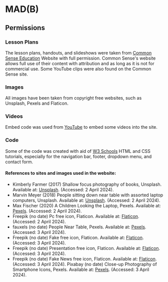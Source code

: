# MAD(B)
## Permissions 
### Lesson Plans
The lesson plans, handouts, and slideshows were taken from [Common Sense Education](https://www.commonsense.org/education) Website with full permission. Common Sense's website allows full use of their content with attribution and as long as it is not for commercial use. Some YouTube clips were also found on the Common Sense site.
### Images
All images have been taken from copyright free websites, such as Unsplash, Pexels and Flaticon.
### Videos
Embed code was used from [YouTube](https://www.youtube.com) to embed some videos into the site.
### Code
Some of the code was created with aid of [W3 Schools](https://www.w3schools.com) HTML and CSS tutorials, especially for the navigation bar, footer, dropdown menu, and contact form.

#### References to sites and images used in the website:
- Kimberly Farmer (2017) Shallow focus photography of books, Unsplash. Available at: [Unsplash](https://unsplash.com/photos/shallow-focus-photography-of-books-lUaaKCUANVI). (Accessed: 2 April 2024).
- Marvin Meyer (2018) People sitting down near table with assorted laptop computers, Unsplash. Available at: [Unsplash](https://unsplash.com/photos/people-sitting-down-near-table-with-assorted-laptop-computers-SYTO3xs06fU). (Accessed: 2 April 2024).
- Max Fischer (2020) A Children Looking the Laptop, Pexels. Available at: [Pexels](https://www.pexels.com/photo/a-children-looking-the-laptop-5212687/). (Accessed: 2 April 2024).
- Freepik (no date) Pc free icon, Flaticon. Available at: [Flaticon](https://www.flaticon.com/free-icon/pc_556813?term=pc&page=1&position=45&origin=search&related_id=556813). (Accessed: 2 April 2024).
- fauxels (no date) People Near Table, Pexels. Available at: [Pexels](https://www.pexels.com/photo/people-near-table-3184639/). (Accessed: 3 April 2024).
- Freepik (no date) Fake free icon, Flaticon. Available at: [Flaticon](https://www.flaticon.com/free-icon/fake_1483341?term=fake+news&page=1&position=1&origin=search&related_id=1483341). (Accessed: 3 April 2024).
- Freepik (no date) Presentation free icon, Flaticon. Available at: [Flaticon](https://www.flaticon.com/free-icon/presentation_875315?term=classroom&related_id=875315). (Accessed: 3 April 2024).
- Freepik (no date) Fake News free icon, Flaticon. Available at: [Flaticon](https://www.flaticon.com/free-icon/fake-news_9269046?term=fake+news&page=1&position=15&origin=search&related_id=9269046). (Accessed: 3 April 2024).
Pixabay (no date) Close-up Photography of Smartphone Icons, Pexels. Available at: [Pexels](https://www.pexels.com/photo/close-up-photography-of-smartphone-icons-267350/). (Accessed: 3 April 2024).

